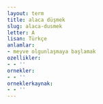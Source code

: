```yaml
---
layout: term
title: alaca düşmek
slug: alaca-dusmek
letter: A
lisan: Türkçe
anlamlar:
- meyve olgunlaşmaya başlamak
ozellikler:
- - ''
ornekler:
- - ''
orneklerkaynak:
- - ''
---
```

